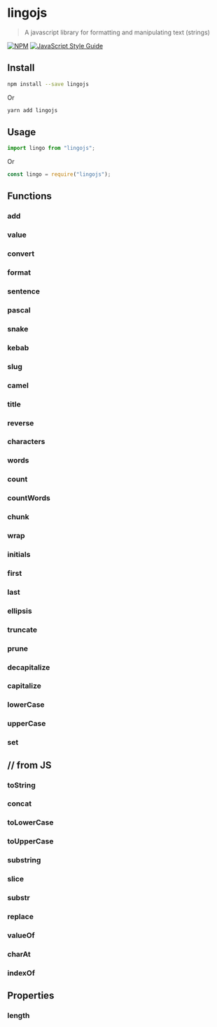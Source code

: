 # lingojs

> A javascript library for formatting and manipulating text (strings)

[![NPM](https://img.shields.io/npm/v/lingojs.svg)](https://www.npmjs.com/package/lingojs) [![JavaScript Style Guide](https://img.shields.io/badge/code_style-standard-brightgreen.svg)](https://standardjs.com)

## Install

```bash
npm install --save lingojs
```

Or

```bash
yarn add lingojs
```

## Usage

```jsx
import lingo from "lingojs";
```

Or

```js
const lingo = require("lingojs");
```

## Functions

### add
### value
### convert

### format
### sentence
### pascal

### snake
### kebab

### slug
### camel

### title

### reverse

### characters

### words

### count

### countWords

### chunk

### wrap

### initials

### first

### last

### ellipsis

### truncate

### prune
### decapitalize

### capitalize

### lowerCase
### upperCase
### set

##  // from JS
### toString

### concat
### toLowerCase
### toUpperCase
### substring
### slice

### substr

### replace
### valueOf
### charAt

### indexOf

## Properties

### length
